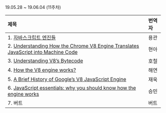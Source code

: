 19.05.28 ~ 19.06.04 (11주차)

|   제목   | 번역자  |
| :-------- | :------ |
| 1. [자바스크립트 엔진들](https://github.com/Lee-hyuna/33-js-concepts-kr/wiki/javascript-engines)| 용관 |
| 2. [Understanding How the Chrome V8 Engine Translates JavaScript into Machine Code](https://github.com/Lee-hyuna/33-js-concepts-kr/wiki/Understanding-How-the-Chrome-V8-Engine-Translates-JavaScript-into-Machine-Code) | 현아 |
| 3. [Understanding V8’s Bytecode](https://github.com/Lee-hyuna/33-js-concepts-kr/wiki/Understanding-V8%E2%80%99s-Bytecode) | 호철 |
| 4. [How the V8 engine works?](https://github.com/Lee-hyuna/33-js-concepts-kr/wiki/How-the-V8-engine-works%3F) | 해연 |
| 5. [A Brief History of Google’s V8 JavaScript Engine](https://github.com/Lee-hyuna/33-js-concepts-kr/wiki/A-Brief-History-of-Google%E2%80%99s-V8-JavaScript-Engine) | 재욱 |
| 6. [JavaScript essentials: why you should know how the engine works](https://medium.freecodecamp.org/javascript-essentials-why-you-should-know-how-the-engine-works-c2cc0d321553) | 승민 |
| 7. 버트 | 버트 |